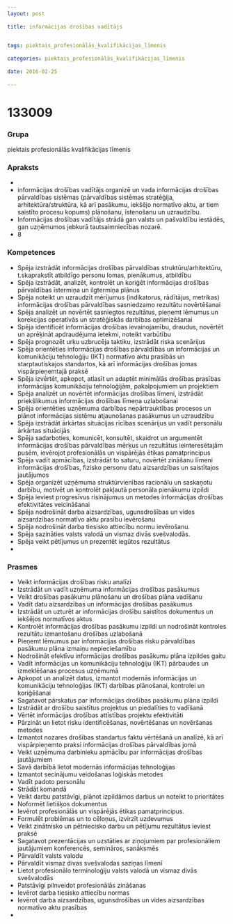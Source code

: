 ```yaml
---
layout: post
    
title: informācijas drošības vadītājs

    
tags: piektais_profesionālās_kvalifikācijas_līmenis
    
categories: piektais_profesionālās_kvalifikācijas_līmenis
    
date: 2016-02-25
    
---
```

# 133009

### Grupa
piektais profesionālās kvalifikācijas līmenis


### Apraksts

* 
* informācijas drošības vadītājs organizē un vada informācijas drošības pārvaldības sistēmas (pārvaldības sistēmas stratēģija, arhitektūra/struktūra, kā arī pasākumu, iekšējo normatīvo aktu, ar tiem saistīto procesu kopums) plānošanu, īstenošanu un uzraudzību. 
* 	Informācijas drošības vadītājs strādā gan valsts un pašvaldību iestādēs, gan uzņēmumos jebkurā tautsaimniecības nozarē. 
* 	8 

### Kompetences

* Spēja izstrādāt informācijas drošības pārvaldības struktūru/arhitektūru, t.skaprakstīt atbildīgo personu lomas, pienākumus, atbildību
* Spēja izstrādāt, analizēt, kontrolēt un koriģēt informācijas drošības pārvaldības īstermiņa un ilgtermiņa plānus
* Spēja noteikt un uzraudzīt mērījumus (indikatorus, rādītājus, metrikas) informācijas drošības pārvaldības sasniedzamo rezultātu novērtēšanai
* Spēja analizēt un novērtēt sasniegtos rezultātus, pieņemt lēmumus un korekcijas operatīvās un stratēģiskās darbības optimizēšanai
* Spēja identificēt informācijas drošības ievainojamību, draudus, novērtēt un aprēķināt apdraudējuma ietekmi, noteikt varbūtību
* Spēja prognozēt urķu uzbrucēja taktiku, izstrādāt riska scenārijus
* Spēja orientēties informācijas drošības pārvaldības un informācijas un komunikāciju tehnoloģiju (IKT) normatīvo aktu prasībās un starptautiskajos standartos, kā arī informācijas drošības jomas vispārpieņemtajā praksē
* Spēja izvērtēt, apkopot, atlasīt un adaptēt minimālās drošības prasības informācijas komunikāciju tehnoloģijām, pakalpojumiem un projektiem
* Spēja analizēt un novērtēt informācijas drošības līmeni, izstrādāt priekšlikumus informācijas drošības līmeņa uzlabošanai
* Spēja orientēties uzņēmuma darbības nepārtrauktības procesos un plānot informācijas sistēmu atjaunošanas pasākumus un uzraudzību
* Spēja izstrādāt ārkārtas situācijas rīcības scenārijus un vadīt personālu ārkārtas situācijās
* Spēja sadarboties, komunicēt, konsultēt, skaidrot un argumentēt informācijas drošības pārvaldības mērķus un rezultātus ieinteresētajām pusēm, ievērojot profesionālās un vispārējās ētikas pamatprincipus
* Spēja vadīt apmācības, izstrādāt to saturu, novērtēt zināšanu līmeni informācijas drošības, fizisko personu datu aizsardzības un saistītajos jautājumos
* Spēja organizēt uzņēmuma struktūrvienības racionālu un saskaņotu darbību, motivēt un kontrolēt pakļautā personāla pienākumu izpildi
* Spēja ieviest progresīvus risinājumus un metodes informācijas drošības efektivitātes veicināšanai
* Spēja nodrošināt darba aizsardzības, ugunsdrošības un vides aizsardzības normatīvo aktu prasību ievērošanu
* Spēja nodrošināt darba tiesisko attiecību normu ievērošanu.
*  Spēja sazināties valsts valodā un vismaz divās svešvalodās.
*  Spēja veikt pētījumus un prezentēt iegūtos rezultātus
* 

### Prasmes 
* Veikt informācijas drošības risku analīzi
* Izstrādāt un vadīt uzņēmuma informācijas drošības pasākumus
* Veikt drošības pasākumu plānošanu un drošības plāna vadīšanu
* Vadīt datu aizsardzības un informācijas drošības pasākumus
* Izstrādāt un uzturēt ar informācijas drošību saistītos dokumentus un iekšējos normatīvos aktus
* Kontrolēt informācijas drošības pasākumu izpildi un nodrošināt kontroles rezultātu izmantošanu drošības uzlabošanā
* Pieņemt lēmumus par informācijas drošības risku pārvaldības pasākumu plāna izmaiņu nepieciešamību
* Nodrošināt efektīvu informācijas drošības pasākumu plāna izpildes gaitu
* Vadīt informācijas un komunikāciju tehnoloģiju (IKT) pārbaudes un izmeklēšanas procesus uzņēmumā
* Apkopot un analizēt datus, izmantot modernās informācijas un komunikāciju tehnoloģijas (IKT) darbības plānošanai, kontrolei un koriģēšanai
* Sagatavot pārskatus par informācijas drošības pasākumu plāna izpildi
* Izstrādāt ar drošību saistītus projektus un piedalīties to vadīšanā
* Vērtēt informācijas drošības attīstības projektu efektivitāti
* Pārzināt un lietot risku identificēšanas, novērtēšanas un novēršanas metodes
* Izmantot nozares drošības standartus faktu vērtēšanā un analīzē, kā arī vispārpieņemto praksi informācijas drošības pārvaldības jomā
* Veikt uzņēmuma darbinieku apmācību par informācijas drošības jautājumiem
* Savā darbībā lietot modernās informācijas tehnoloģijas
* Izmantot secinājumu veidošanas loģiskās metodes
* Vadīt padoto personālu
* Strādāt komandā
* Veikt darbu patstāvīgi, plānot izpildāmos darbus un noteikt to prioritātes
* Noformēt lietišķos dokumentus
* Ievērot profesionālās un vispārējās ētikas pamatprincipus.
*  Formulēt problēmas un to cēloņus, izvirzīt uzdevumus
* Veikt zinātnisko un pētniecisko darbu un pētījumu rezultātus ieviest praksē
* Sagatavot prezentācijas un uzstāties ar ziņojumiem par profesionāliem jautājumiem konferencēs, semināros, sanāksmēs
* Pārvaldīt valsts valodu
* Pārvaldīt vismaz divas svešvalodas saziņas līmenī
* Lietot profesionālo terminoloģiju valsts valodā un vismaz divās svešvalodās
* Patstāvīgi pilnveidot profesionālās zināšanas
* Ievērot darba tiesisko attiecību normas
* Ievērot darba aizsardzības, ugunsdrošības un vides aizsardzības normatīvo aktu prasības
* 